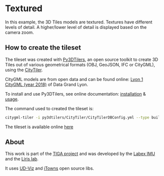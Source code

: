 # Textured

In this example, the 3D Tiles models are textured. Textures have different levels of detail. A higher/lower level of detail is displayed based on the camera zoom.

## How to create the tileset

The tileset was created with [Py3DTilers](https://github.com/VCityTeam/py3dtilers), an open source toolkit to create 3D Tiles out of various geometrical formats (OBJ, GeoJSON, IFC or CityGML), using the [CityTiler](https://github.com/VCityTeam/py3dtilers/tree/master/py3dtilers/CityTiler).

CityGML models are from open data and can be found online: [Lyon 1 CityGML (year 2018)](https://data.grandlyon.com/jeux-de-donnees/maquettes-3d-texturees-2018-communes-metropole-lyon/donnees) of Data Grand Lyon.

To install and use Py3DTilers, see online documentation: [installation](https://github.com/VCityTeam/py3dtilers?tab=readme-ov-file#installation-from-sources) & [usage](https://github.com/VCityTeam/py3dtilers?tab=readme-ov-file#usage).

The command used to created the tileset is:

```bash
citygml-tiler -i py3dtilers/CityTiler/CityTilerDBConfig.yml --type building --with_texture --with_texture --texture_lods 5 --kd_tree_max 25 -o Lyon-1_2018_Textured
```

The tileset is available online [here](https://dataset-dl.liris.cnrs.fr/three-d-tiles-lyon-metropolis/2018/Lyon-1_2018_Textured)

## About

This work is part of the [TIGA project](https://imu.universite-lyon.fr/tiga/) and was developed by the [Labex IMU](https://imu.universite-lyon.fr/imu-fr/) and the [Liris lab](https://liris.cnrs.fr/).

It uses [UD-Viz](https://github.com/VCityTeam/UD-Viz) and [iTowns](https://github.com/iTowns/itowns) open source libs.
